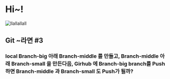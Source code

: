 # Hi~!

![llallallall](https://avatars.githubusercontent.com/u/84947527?v=4)

## Git ~라면 #3

### local Branch-big 아래 Branch-middle 를 만들고, Branch-middle 아래 Branch-small 을 만든다음, Girhub 에 Branch-big branch를 Push하면 Branch-middle 과 Branch-small 도 Push가 될까?


